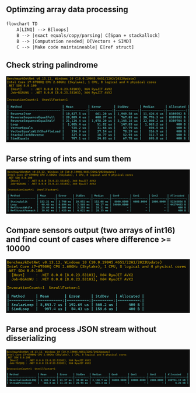 ## Optimzing array data processing


```mermaid
flowchart TD
    A[LINQ] --> B[loops]
    B --> |exact equals/copy/parsing| C[Span + stackallock]
    B --> |Computation needed| D[Vectors + SIMD]
    C --> |Make code maintaineable| E[ref struct]
```
## Check string palindrome

![String-palindrome-results](./images/String-palindrome-results.png)

## Parse string of ints and sum them

![String-parse-results](./images/String-parse-results.png)

## Compare sensors output (two arrays of int16) and find count of cases where difference >= 10000

![ByteArrayCompareResults](./images/ByteArrayCompareResults.png)

## Parse and process JSON stream without disserializing 

![JsonProcessing](./images/JsonProcessing.png)
